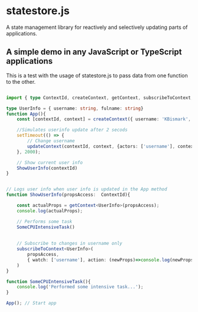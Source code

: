 # statestore.js
A state management library for reactively and selectively updating parts of applications.


## A simple demo in any JavaScript or TypeScript applications
This is a test with the usage of statestore.js to pass data from one function to the other.    

```ts

import { type ContextId, createContext, getContext, subscribeToContext, updateContext } from "statestorejs";

type UserInfo = { username: string, fulname: string}
function App(){
    const [contextId, context] = createContext({ username: 'KBismark', fulname: 'Bismark Yamoah'});

    //Simulates userinfo update after 2 secods
    setTimeout(() => {
        // Change username
        updateContext(contextId, context, {actors: ['username'], context: {username: 'KBis'}})
    }, 2000);

    // Show current user info
    ShowUserInfo(contextId)
}


// Logs user info when user info is updated in the App method
function ShowUserInfo(propsAccess:  ContextId){

    const actualProps = getContext<UserInfo>(propsAccess);
    console.log(actualProps);

    // Performs some task
    SomeCPUIntensiveTask() 
    
    
    // Subscribe to changes in username only
    subscribeToContext<UserInfo>(
        propsAccess,
        { watch: ['username'], action: (newProps)=>console.log(newProps)}
    )
}

function SomeCPUIntensiveTask(){
    console.log('Performed some intensive task...');
}

App(); // Start app

```
